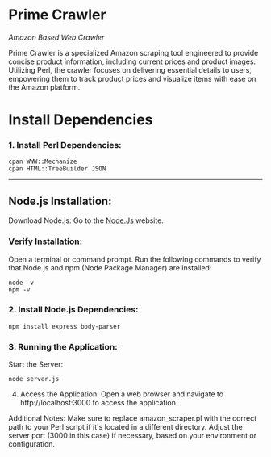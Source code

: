 # Prime Crawler
<i> Amazon Based Web Crawler </i>


<p> Prime Crawler is a specialized Amazon scraping tool engineered to provide concise product information, including current prices and product images. Utilizing Perl, the crawler focuses on delivering essential details to users, empowering them to track product prices and visualize items with ease on the Amazon platform.</p>

# Install Dependencies

### 1. Install Perl Dependencies:

```
cpan WWW::Mechanize
cpan HTML::TreeBuilder JSON
```
<hr>

## Node.js Installation:
Download Node.js:
Go to the <a href="https://nodejs.org/en" target="_blanl"> Node.Js </a> website.

### Verify Installation:
Open a terminal or command prompt.
Run the following commands to verify that Node.js and npm (Node Package Manager) are installed:
```
node -v
npm -v
```

### 2. Install Node.js Dependencies:

```
npm install express body-parser
```

### 3. Running the Application:
Start the Server:

```
node server.js
```
4. Access the Application:
Open a web browser and navigate to http://localhost:3000 to access the application.

Additional Notes:
Make sure to replace amazon_scraper.pl with the correct path to your Perl script if it's located in a different directory.
Adjust the server port (3000 in this case) if necessary, based on your environment or configuration.
